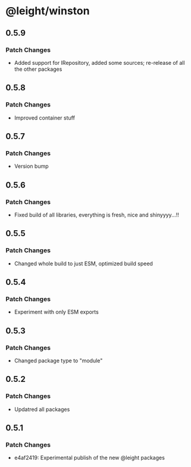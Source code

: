 # @leight/winston

## 0.5.9

### Patch Changes

- Added support for IRepository, added some sources; re-release of all the other packages

## 0.5.8

### Patch Changes

- Improved container stuff

## 0.5.7

### Patch Changes

- Version bump

## 0.5.6

### Patch Changes

- Fixed build of all libraries, everything is fresh, nice and shinyyyy...!!

## 0.5.5

### Patch Changes

- Changed whole build to just ESM, optimized build speed

## 0.5.4

### Patch Changes

- Experiment with only ESM exports

## 0.5.3

### Patch Changes

- Changed package type to "module"

## 0.5.2

### Patch Changes

- Updatred all packages

## 0.5.1

### Patch Changes

- e4af2419: Experimental publish of the new @leight packages
